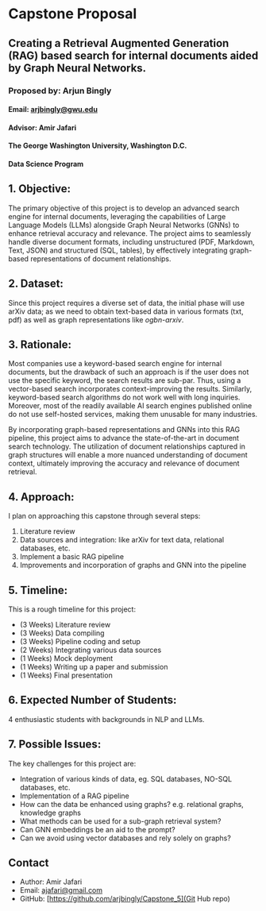# Capstone Proposal

## Creating a Retrieval Augmented Generation (RAG) based search for internal documents aided by Graph Neural Networks.

### Proposed by: Arjun Bingly

#### Email: arjbingly@gwu.edu

#### Advisor: Amir Jafari

#### The George Washington University, Washington D.C.

#### Data Science Program

## 1. Objective:

The primary objective of this project is to develop an advanced search engine for internal documents, leveraging the capabilities of Large Language Models (LLMs) alongside Graph Neural Networks (GNNs) to enhance retrieval accuracy and relevance. The project aims to seamlessly handle diverse document formats, including unstructured (PDF, Markdown, Text, JSON) and structured (SQL, tables), by effectively integrating graph-based representations of document relationships.

## 2. Dataset:

Since this project requires a diverse set of data, the initial phase will use arXiv data; as we need to obtain text-based data in various formats (txt, pdf) as well as graph representations like _ogbn-arxiv_.

## 3. Rationale:

Most companies use a keyword-based search engine for internal documents, but the drawback of such an approach is if the user does not use the specific keyword, the search results are sub-par. Thus, using a vector-based search incorporates context-improving the results. Similarly, keyword-based search algorithms do not work well with long inquiries. Moreover, most of the readily available AI search engines published online do not use self-hosted services, making them unusable for many industries.

By incorporating graph-based representations and GNNs into this RAG pipeline, this project aims to advance the state-of-the-art in document search technology. The utilization of document relationships captured in graph structures will enable a more nuanced understanding of document context, ultimately improving the accuracy and relevance of document retrieval.

## 4. Approach:

I plan on approaching this capstone through several steps:

1. Literature review
2. Data sources and integration: like arXiv for text data, relational databases, etc.
3. Implement a basic RAG pipeline
4. Improvements and incorporation of graphs and GNN into the pipeline

## 5. Timeline:

This is a rough timeline for this project:

- (3 Weeks) Literature review
- (3 Weeks) Data compiling
- (3 Weeks) Pipeline coding and setup
- (2 Weeks) Integrating various data sources
- (1 Weeks) Mock deployment
- (1 Weeks) Writing up a paper and submission
- (1 Weeks) Final presentation

## 6. Expected Number of Students:

4 enthusiastic students with backgrounds in NLP and LLMs.

## 7. Possible Issues:

The key challenges for this project are:

- Integration of various kinds of data, eg. SQL databases, NO-SQL databases, etc.
- Implementation of a RAG pipeline
- How can the data be enhanced using graphs? e.g. relational graphs, knowledge graphs
- What methods can be used for a sub-graph retrieval system?
- Can GNN embeddings be an aid to the prompt?
- Can we avoid using vector databases and rely solely on graphs?

## Contact

- Author: Amir Jafari
- Email: [ajafari@gmail.com](Email)
- GitHub: [https://github.com/arjbingly/Capstone_5](Git Hub repo)
